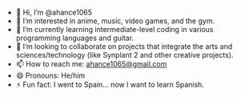 - 👋 Hi, I’m @ahance1065
- 👀 I’m interested in anime, music, video games, and the gym.
- 🌱 I’m currently learning intermediate-level coding in various programming languages and guitar.
- 💞️ I’m looking to collaborate on projects that integrate the arts and sciences/technology (like Synplant 2 and other creative projects).
- 📫 How to reach me: ahance1065@gmail.com
- 😄 Pronouns: He/him
- ⚡ Fun fact: I went to Spain... now I want to learn Spanish.

<!---
ahance1065/ahance1065 is a ✨ special ✨ repository because its `README.md` (this file) appears on your GitHub profile.
You can click the Preview link to take a look at your changes.
--->

